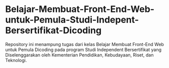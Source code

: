 # Belajar-Membuat-Front-End-Web-untuk-Pemula-Studi-Indepent-Bersertifikat-Dicoding
Repository ini menampung tugas dari kelas Belajar Membuat Front-End Web untuk Pemula Dicoding pada program Studi Independent Bersertifikat yang Diselenggarakan oleh Kementerian Pendidikan, Kebudayaan, Riset, dan Teknologi.
